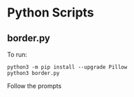 # Python Scripts

## border.py
To run: 

    python3 -m pip install --upgrade Pillow
    python3 border.py

Follow the prompts